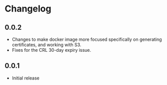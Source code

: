 # Changelog

## 0.0.2
- Changes to make docker image more focused specifically on generating certificates, and working with S3.
- Fixes for the CRL 30-day expiry issue.

## 0.0.1

- Initial release
